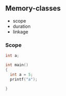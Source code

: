 ## Memory-classes

* scope
* duration
* linkage

### Scope

```c
int a;

int main()
{
  int a = 5;
  printf("a");
  
}
```

